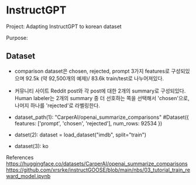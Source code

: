 # InstructGPT
Project: Adapting InstructGPT to korean dataset

Purpose: 

## **Dataset**

- comparison dataset은 chosen, rejected, prompt 3가지 features로 구성되있으며 92.5k (약 92,500개의 예제)/ 83.6k train/test로 나누어져있다.
- 커뮤니티 사이트 Reddit post와 각 post에 대한 2개의 summary로 구성되있다. Human labeler는 2개의 summary 중 더 선호하는 쪽을 선택해서 'chosen'으로, 나머지 하나를 'rejected'로 라벨링한다.  


- dataset_path(1): "CarperAI/openai_summarize_comparisons"
  #Dataset({
    features: ['prompt', 'chosen', 'rejected'],
    num_rows: 92534
})
- datset(2): dataset = load_dataset("imdb", split="train")
  
- dataset(3): ko 


References
https://huggingface.co/datasets/CarperAI/openai_summarize_comparisons
https://github.com/xrsrke/instructGOOSE/blob/main/nbs/03_tutorial_train_reward_model.ipynb
